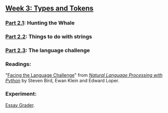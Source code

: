 ## [Week 3: Types and Tokens](https://github.com/denten-courses/computing-context/blob/master/lecture-notes/lecture-2.md)

### [Part 2.1](): Hunting the Whale

### [Part 2.2](): Things to do with strings

### [Part 2.3](): The language challenge


### Readings:

"[Facing the Language Challenge](http://www.nltk.org/book/ch12.html)" from
*[Natural Language Processing with Python](http://www.nltk.org/book/)* by
Steven Bird, Ewan Klein and Edward Loper.

### Experiment:

[Essay Grader](https://github.com/denten-courses/computing-context/tree/master/experiments/second.md).
